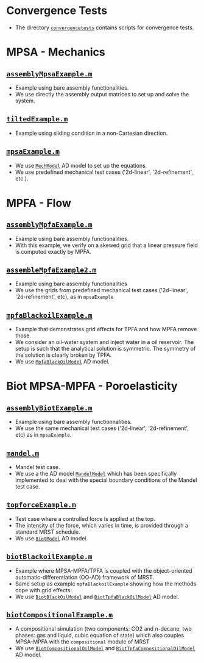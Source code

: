 

# Convergence Tests

-   The directory [`convergencetests`](convergencetests) contains scripts for convergence tests.


# MPSA - Mechanics


## [`assemblyMpsaExample.m`](assemblyBiotExample.m)

-   Example using bare assembly functionalities.
-   We use directly the assembly output matrices to set up and solve the system.


## [`tiltedExample.m`](tiltedExample.m)

-   Example using sliding condition in a non-Cartesian direction.


## [`mpsaExample.m`](mpsaExample.m)

-   We use [`MechModel`](../models/MechModel.m) AD model to set up the equations.
-   We use predefined mechanical test cases ('2d-linear', '2d-refinement', etc.).


# MPFA - Flow


## [`assemblyMpfaExample.m`](assemblyMpfaExample.m)

-   Example using bare assembly functionalities.
-   With this example, we verify on a skewed grid that a linear pressure field is computed exactly by MPFA.


## [`assembleMpfaExample2.m`](assembleMpfaExample2.m)

-   Example using bare assembly functionalities
-   We use the grids from predefined mechanical test cases ('2d-linear', '2d-refinement', etc), as in `mpsaExample`


## [`mpfaBlackoilExample.m`](mpfaBlackoilExample.m)

-   Example that demonstrates grid effects for TPFA and how MPFA remove those.
-   We consider an oil-water system and inject water in a oil reservoir. The setup is such that the analytical solution is
    symmetric. The symmetry of the solution is clearly broken by TPFA.
-   We use [`MpfaBlackOilModel`](../models/MpfaBlackOilModel.m) AD model.


# Biot MPSA-MPFA - Poroelasticity


## [`assemblyBiotExample.m`](assemblyBiotExample.m)

-   Example using bare assembly functionnalities.
-   We use the same mechanical test cases ('2d-linear', '2d-refinement', etc) as in `mpsaExample`.


## [`mandel.m`](mandel.m)

-   Mandel test case.
-   We use a the AD model [`MandelModel`](file:///home/xavier/Matlab/Projects/project-mpsaw/models/MandelModel.m) which has been
    specifically implemented to deal with the special boundary conditions of the Mandel test case.


## [`topforceExample.m`](topforceExample.m)

-   Test case where a controlled force is applied at the top.
-   The intensity of the force, which varies in time, is provided through a standard MRST schedule.
-   We use [`BiotModel`](../models/BiotModel.m) AD model.


## [`biotBlackoilExample.m`](biotBlackoilExample.m)

-   Example where MPSA-MPFA/TPFA is coupled with the object-oriented automatic-differentiation (OO-AD) framework of MRST.
-   Same setup as example `mpfaBlackoilExample` showing how the methods cope with grid effects.
-   We use [`BiotBlackOilModel`](../models/BiotBlackOilModel.m) and [`BiotTpfaBlackOilModel`](../models/BiotTpfaBlackOilModel.m) AD model.


## [`biotCompositionalExample.m`](biotCompositionalExample.m)

-   A compositional simulation (two components: CO2 and n-decane, two phases: gas and liquid, cubic equation of state) which
    also couples MPSA-MPFA with the `compositional` module of MRST
-   We use [`BiotCompositionalOilModel`](../models/BiotCompositionalModel.m) and [`BiotTpfaCompositionalOilModel`](../models/BiotTpfaCompositionalModel.m) AD model.

